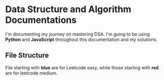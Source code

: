 # Data Structure and Algorithm Documentations

I'm documenting my journey on mastering DSA. I'm going to be using **Python** and **JavaScript** throughout this documentation and my solutions.


## File Structure
File starting with **blue** are for Leetcode easy, while those starting with **red** are for leetcode medium.